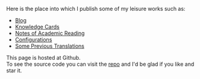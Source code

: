 Here is the place into which I publish some of my leisure works such as:

- [Blog][blog]
- [Knowledge Cards][wiki]
- [Notes of Academic Reading][papers]
- [Configurations](https://github.com/cf020031308/cf020031308.github.io/tree/master/dotfiles)
- [Some Previous Translations](https://github.com/xitu/gold-miner/pulls?utf8=%E2%9C%93&q=is%3Apr+author%3Acf020031308)

This page is hosted at Github.  
To see the source code you can visit the [repo][repo] and I'd be glad if you like and star it.

[repo]: <https://github.com/cf020031308/cf020031308.github.io> "the Repository"
[blog]: <https://cf020031308.github.io/blog/> "My blog"
[wiki]: <https://cf020031308.github.io/wiki/> "My wiki"
[papers]: <https://cf020031308.github.io/papers/> "My paper notes"
